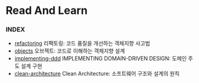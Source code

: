 # Read And Learn

### INDEX

* [refactoring](https://github.com/oh29oh29/read-and-learn/tree/master/books/refactoring) 리팩토링: 코드 품질을 개선하는 객체지향 사고법
* [objects](https://github.com/oh29oh29/read-and-learn/tree/master/books/objects) 오브젝트: 코드로 이해하는 객체지향 설계
* [implementing-ddd](https://github.com/oh29oh29/read-and-learn/tree/master/books/implementing-ddd) IMPLEMENTING DOMAIN-DRIVEN DESIGN: 도메인 주도 설계 구현
* [clean-architecture](https://github.com/oh29oh29/read-and-learn/tree/master/books/clean-architecture) Clean Architecture: 소프트웨어 구조와 설계의 원칙
